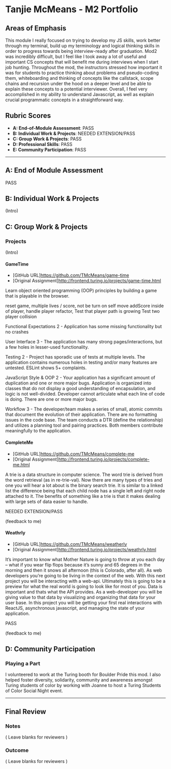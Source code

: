 # Tanjie McMeans - M2 Portfolio

## Areas of Emphasis

This module I really focused on trying to develop my JS skills, work better through my terminal, build up my terminology and logical thinking skills in order to progress towards being interview-ready after graduation. Mod2 was incredibly difficult, but I feel like I took away a lot of useful and important CS concepts that will benefit me during interviews when I start job hunting. Throughout the mod, the instructors stressed how important it was for students to practice thinking about problems and pseudo-coding them, whiteboarding and thinking of concepts like the callstack, scope chains and recursion under the hood on a deeper level and be able to explain these concepts to a potential interviewer. Overall, I feel very accomplished in my ability to understand Javascript, as well as explain crucial programmatic concepts in a straightforward way.  

## Rubric Scores

* **A: End-of-Module Assessment**: PASS
* **B: Individual Work & Projects**: NEEDED EXTENSION/PASS
* **C: Group Work & Projects**: PASS
* **D: Professional Skills**: PASS
* **E: Community Participation**: PASS

-----------------------

## A: End of Module Assessment

PASS

## B: Individual Work & Projects

(Intro)

## C: Group Work & Projects

### Projects

(Intro)

#### GameTime

* [GitHub URL]https://github.com/TMcMeans/game-time
* [Original Assignment]http://frontend.turing.io/projects/game-time.html

Learn object oriented programming (OOP) principles by building a game that is playable in the browser.

reset game, multiple lives / score, not be turn on self
move addScore inside of player, handle player refactor,
Test that player path is growing
Test two player collision

Functional Expectations
2 - Application has some missing functionality but no crashes

User Interface
3 - The application has many strong pages/interactions, but a few holes in lesser-used functionality.

Testing
2 - Project has sporadic use of tests at multiple levels. The application contains numerous holes in testing and/or many features are untested. ESLint shows 5+ complaints.

JavaScript Style & OOP
2 - Your application has a significant amount of duplication and one or more major bugs. Application is organized into classes that do not display a good understanding of encapsulation, and logic is not well-divided. Developer cannot articulate what each line of code is doing. There are one or more major bugs.

Workflow
3 - The developer/team makes a series of small, atomic commits that document the evolution of their application. There are no formatting issues in the code base. The team conducts a DTR (define the relationship) and utilizes a planning tool and pairing practices. Both members contribute meaningfully to the application.

#### CompleteMe

* [GitHub URL]https://github.com/TMcMeans/complete-me
* [Original Assignment]http://frontend.turing.io/projects/complete-me.html

A trie is a data structure in computer science. The word trie is derived from the word retrieval (as in re-trie-val).
Now there are many types of tries and one you will hear a lot about is the binary search trie. It is similar to a linked list the difference being that each child node has a single left and right node attached to it.
The benefits of something like a trie is that it makes dealing with large sets of data easier to handle.

NEEDED EXTENSION/PASS 

(feedback to me)

#### Weathrly

* [GitHub URL]https://github.com/TMcMeans/weatherly
* [Original Assignment]http://frontend.turing.io/projects/weathrly.html

It’s important to know what Mother Nature is going to throw at you each day – what if you wear flip flops because it’s sunny and 65 degrees in the morning and then it snows all afternoon (this is Colorado, after all).
As web developers you’re going to be living in the context of the web. With this next project you will be interacting with a web-api. Ultimately this is going to be a preview for what the real world is going to look like for most of you. Data is important and thats what the API provides. As a web-developer you will be giving value to that data by visualizing and organizing that data for your user base.
In this project you will be getting your first real interactions with ReactJS, asynchronous javascript, and managing the state of your application.

PASS

(feedback to me)

## D: Community Participation

### Playing a Part

I volunteered to work at the Turing booth for Boulder Pride this mod. I also helped foster diversity, solidarity, community and awareness amongst Turing students of color by working with Joanne to host a Turing Students of Color Social Night event.

------------------

## Final Review

### Notes

( Leave blanks for reviewers )

### Outcome

( Leave blanks for reviewers )
